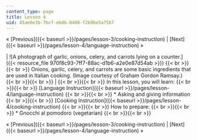 ```yaml
---
content_type: page
title: Lesson 4
uid: 45ae6e3b-7bcf-ebdb-0480-f2b9be5a75b7
---
```


« [Previous]({{< baseurl >}}/pages/lesson-3/cooking-instruction) | [Next]({{< baseurl >}}/pages/lesson-4/language-instruction) »

| ![A photograph of garlic, onions, celery, and carrots lying on a counter.]({{< resource_file 970f8c93-7ff7-88ac-d1b6-a2e0e87d54ab >}}) {{< br >}}{{< br >}} Onions, garlic, celery, and carrots are some basic ingredients that are used in Italian cooking. (Image courtesy of Graham Gordon Ramsay.) {{< br >}}{{< br >}}  |  {{< br >}}{{< br >}} In this lesson, you will learn: {{< br >}}{{< br >}} [Language Instruction]({{< baseurl >}}/pages/lesson-4/language-instruction) {{< br >}}{{< br >}} *   Asking and giving information {{< br >}}{{< br >}} [Cooking Instruction]({{< baseurl >}}/pages/lesson-4/cooking-instruction) {{< br >}}{{< br >}} How to prepare: {{< br >}}{{< br >}} *   Gnocchi al pomodoro (vegetarian) {{< br >}}{{< br >}}  

« [Previous]({{< baseurl >}}/pages/lesson-3/cooking-instruction) | [Next]({{< baseurl >}}/pages/lesson-4/language-instruction) »